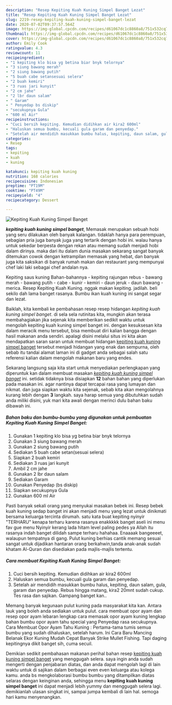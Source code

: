 ```yaml
---
description: "Resep Kepiting Kuah Kuning Simpel Banget Lezat"
title: "Resep Kepiting Kuah Kuning Simpel Banget Lezat"
slug: 2219-resep-kepiting-kuah-kuning-simpel-banget-lezat
date: 2020-07-02T09:37:57.564Z
image: https://img-global.cpcdn.com/recipes/d61067dc1c8860a8/751x532cq70/kepiting-kuah-kuning-simpel-banget-foto-resep-utama.jpg
thumbnail: https://img-global.cpcdn.com/recipes/d61067dc1c8860a8/751x532cq70/kepiting-kuah-kuning-simpel-banget-foto-resep-utama.jpg
cover: https://img-global.cpcdn.com/recipes/d61067dc1c8860a8/751x532cq70/kepiting-kuah-kuning-simpel-banget-foto-resep-utama.jpg
author: Emily Cook
ratingvalue: 4.3
reviewcount: 11
recipeingredient:
- "1 kepiting klo bisa yg betina biar bnyk telornya"
- "3 siung bawang merah"
- "2 siung bawang putih"
- "5 buah cabe setansesuai selera"
- "2 buah kemiri"
- "3 ruas jari kunyit"
- "2 cm jahe"
- "2 lbr daun salam"
- " Garam"
- " Penyedap bs diskip"
- "secukupnya Gula"
- "600 ml Air"
recipeinstructions:
- "Cuci bersih kepiting. Kemudian didihkan air kira2 600ml"
- "Haluskan semua bumbu, kecuali gula garam dan penyedap."
- "Setelah air mendidih masukkan bumbu halus, kepiting, daun salam, gula, garam dan penyedap. Rebus hingga matang, kira2 20mnt sudah cukup. Tes rasa dan sajikan. Gampang banget kan.."
categories:
- Resep
tags:
- kepiting
- kuah
- kuning

katakunci: kepiting kuah kuning 
nutrition: 168 calories
recipecuisine: Indonesian
preptime: "PT19M"
cooktime: "PT49M"
recipeyield: "4"
recipecategory: Dessert

---
```



![Kepiting Kuah Kuning Simpel Banget](https://img-global.cpcdn.com/recipes/d61067dc1c8860a8/751x532cq70/kepiting-kuah-kuning-simpel-banget-foto-resep-utama.jpg)

<b><i>kepiting kuah kuning simpel banget</i></b>, Memasak merupakan sebuah hobi yang seru dilakukan oleh banyak kalangan. tidaklah hanya para perempuan, sebagian pria juga banyak juga yang tertarik dengan hobi ini. walau hanya untuk sekedar berpesta dengan rekan atau memang sudah menjadi hobi dalam dirinya. maka dari itu dalam dunia masakan sekarang sangat banyak ditemukan cowok dengan ketrampilan memasak yang hebat, dan banyak juga kita saksikan di banyak rumah makan dan restaurant yang mempunyai chef laki laki sebagai chef andalan nya.

Kepiting saus kuning Bahan-bahannya - kepiting rajungan rebus - bawang merah - bawang putih - cabe - kunir - kemiri - daun jeruk - daun bawang - merica. Resep Kepiting Kuah Kuning. nggak makan kepiting. jadilah. beli sekilo dah lama banget rasanya. Bumbu ikan kuah kuning ini sangat segar dan lezat.

Baiklah, kita kembali ke pembahasan resep resep hidangan <i>kepiting kuah kuning simpel banget</i>. di sela sela rutinitas kita, mungkin akan terasa membahagiakan jika sejenak kita memberikan sedikit waktu untuk mengolah kepiting kuah kuning simpel banget ini. dengan kesuksesan kita dalam meracik menu tersebut, bisa membuat diri kalian bangga dengan hasil makanan anda sendiri. apalagi disini melalui situs ini kita akan mendapatkan saran saran untuk membuat hidangan <u>kepiting kuah kuning simpel banget</u> tersebut menjadi hidangan yang enak dan sempurna, oleh sebab itu tandai alamat laman ini di gadget anda sebagai salah satu referensi kalian dalam mengolah makanan baru yang endes.


Sekarang langsung saja kita start untuk menyediakan perlengkapan yang diperuntuk kan dalam membuat masakan <u><i>kepiting kuah kuning simpel banget</i></u> ini. setidak tidaknya bisa disiapkan <b>12</b> bahan bahan yang diperlukan pada masakan ini. agar nantinya dapat tercapai rasa yang lumayan dan nikmat. dan juga siapkan waktu kita sejenak, sebab kita akan mengolahnya kurang lebih dengan <b>3</b> langkah. saya harap semua yang dibutuhkan sudah anda miliki disini, yuk mari kita awali dengan merinci dulu bahan baku dibawah ini.

<!--inarticleads1-->

##### Bahan baku dan bumbu-bumbu yang digunakan untuk pembuatan Kepiting Kuah Kuning Simpel Banget:

1. Gunakan 1 kepiting klo bisa yg betina biar bnyk telornya
1. Gunakan 3 siung bawang merah
1. Gunakan 2 siung bawang putih
1. Sediakan 5 buah cabe setan(sesuai selera)
1. Siapkan 2 buah kemiri
1. Sediakan 3 ruas jari kunyit
1. Ambil 2 cm jahe
1. Gunakan 2 lbr daun salam
1. Sediakan  Garam
1. Gunakan  Penyedap (bs diskip)
1. Siapkan secukupnya Gula
1. Gunakan 600 ml Air


Pasti banyak sekali orang yang menyukai masakan bebek ini. Resep bebek kuah kuning sedap banget ini akan menjadi menu yang lezat untuk dinikmati bersama keluarga tercinta dirumah. satu kata buat kepiting nyinyir &#34;TERHARU&#34; kenapa terharu karena rasanya enakkkkk banget aseli ini menu fav gue menu Nyinyir kerang lada hitam level paling pedes ya Allah itu rasanya indah banget dilidah sampe terharu hahahaa. Enaaaak bangeeeet, walaupun tempatnya di gang. Pulut kuning berhias cantik memang sesuai sangat untuk dijadikan hantaran orang berkahwin,tanda anak-anak sudah khatam Al-Quran dan disediakan pada majlis-majlis tertentu. 

<!--inarticleads2-->

##### Cara membuat Kepiting Kuah Kuning Simpel Banget:

1. Cuci bersih kepiting. Kemudian didihkan air kira2 600ml
1. Haluskan semua bumbu, kecuali gula garam dan penyedap.
1. Setelah air mendidih masukkan bumbu halus, kepiting, daun salam, gula, garam dan penyedap. Rebus hingga matang, kira2 20mnt sudah cukup. Tes rasa dan sajikan. Gampang banget kan..


Memang banyak kegunaan pulut kuning pada masyarakat kita kan. Antara lauk yang boleh anda sediakan untuk pulut. cara membuat opor ayam dan resep opor ayam lebaran lengkap cara memasak opor ayam kuning lengkap bahan bumbu opor ayam tahu special yang Penyedap rasa secukupnya. Cara Membuat Opor Ayam Tahu Kuning : Pertama-tama tumis semua bumbu yang sudah dihaluskan, setelah harum. Ini Cara Baru Mancing Belanak Ekor Kuning Mudah Cepat Banyak Strike Mullet Fishing. Tapi daging kepitingnya dikit banget sih, cuma secuil. 

Demikian sedikit pembahasan makanan perihal bahan resep <u>kepiting kuah kuning simpel banget</u> yang menggugah selera. saya ingin anda sudah mengerti dengan penjabaran diatas, dan anda dapat mengolah lagi di lain waktu untuk di sajikan dalam berbagai even even keluarga atau kolega kamu. anda bs mengkolaborasi bumbu bumbu yang ditampilkan diatas selaras dengan keinginan anda, sehingga menu <b>kepiting kuah kuning simpel banget</b> ini dapat menjadi lebih yummy dan menggugah selera lagi. demikianlah ulasan singkat ini, sampai jumpa kembali di lain hal. semoga hari kamu menyenangkan.
